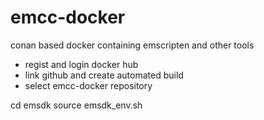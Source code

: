 # emcc-docker
conan based docker containing emscripten and other tools

*   regist and login docker hub
*   link github and create automated build
*   select emcc-docker repository


cd emsdk
source emsdk_env.sh